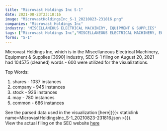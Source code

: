 ```yaml
---
title: "Microvast Holdings Inc S-1"
date: 2021-08-23T23:18:16
image: "MicrovastHoldingsInc_S-1_20210823-231816.png"
companies: "Microvast Holdings Inc"
industry: "MISCELLANEOUS ELECTRICAL MACHINERY, EQUIPMENT & SUPPLIES"
tags: ["Microvast Holdings Inc","MISCELLANEOUS ELECTRICAL MACHINERY, EQUIPMENT & SUPPLIES","08-20-2021","S-1"]
forms: "S-1"
---
```

Microvast Holdings Inc, which is in the Miscellaneous Electrical Machinery, Equipment & Supplies [3690] industry, SEC S-1 filing on August 20, 2021 had 104575 (cleaned) words - 600 were utilized for the visualizations.

Top Words:
1. shares - 1037 instances
2. company - 945 instances
3. stock - 926 instances
4. may - 780 instances
5. common - 686 instances


See the parsed data used in the visualization [here]({{< staticlink name=MicrovastHoldingsInc_S-1_20210823-231816.json >}}).  
View the actual filing on the SEC website [here](https://www.sec.gov/Archives/edgar/data/1760689/0001213900-21-044069.txt)